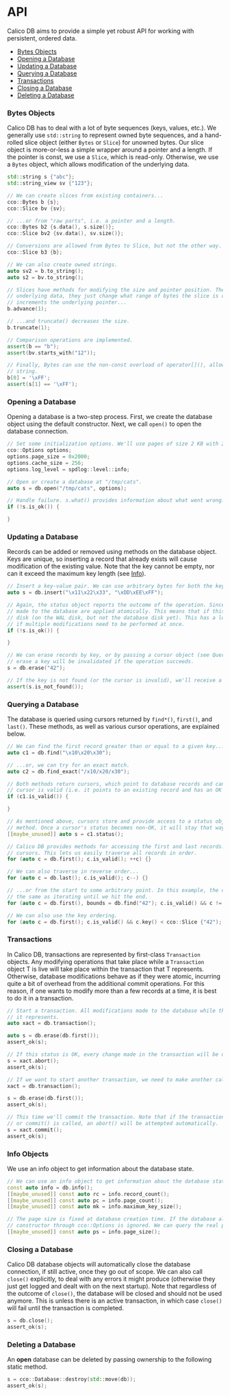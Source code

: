 # API
Calico DB aims to provide a simple yet robust API for working with persistent, ordered data.

+ [Bytes Objects](#bytes-objects)
+ [Opening a Database](#opening-a-database)
+ [Updating a Database](#updating-a-database)
+ [Querying a Database](#querying-a-database)
+ [Transactions](#transactions)
+ [Closing a Database](#closing-a-database)
+ [Deleting a Database](#deleting-a-database)

### Bytes Objects
Calico DB has to deal with a lot of byte sequences (keys, values, etc.).
We generally use `std::string` to represent owned byte sequences, and a hand-rolled slice object (either `Bytes` or `Slice`) for unowned bytes.
Our slice object is more-or-less a simple wrapper around a pointer and a length.
If the pointer is const, we use a `Slice`, which is read-only.
Otherwise, we use a `Bytes` object, which allows modification of the underlying data.

```C++
std::string s {"abc"};
std::string_view sv {"123"};

// We can create slices from existing containers...
cco::Bytes b {s};
cco::Slice bv {sv};

// ...or from "raw parts", i.e. a pointer and a length.
cco::Bytes b2 {s.data(), s.size()};
cco::Slice bv2 {sv.data(), sv.size()};

// Conversions are allowed from Bytes to Slice, but not the other way.
cco::Slice b3 {b};

// We can also create owned strings.
auto sv2 = b.to_string();
auto s2 = bv.to_string();

// Slices have methods for modifying the size and pointer position. These methods do not change the
// underlying data, they just change what range of bytes the slice is currently "viewing". advance()
// increments the underlying pointer...
b.advance(1);

// ...and truncate() decreases the size.
b.truncate(1);

// Comparison operations are implemented.
assert(b == "b");
assert(bv.starts_with("12"));

// Finally, Bytes can use the non-const overload of operator[](), allowing us to modify the original
// string.
b[0] = '\xFF';
assert(s[1] == '\xFF');
```

### Opening a Database
Opening a database is a two-step process.
First, we create the database object using the default constructor.
Next, we call `open()` to open the database connection.

```C++
// Set some initialization options. We'll use pages of size 2 KB with 2 MB of cache.
cco::Options options;
options.page_size = 0x2000;
options.cache_size = 256;
options.log_level = spdlog::level::info;

// Open or create a database at "/tmp/cats".
auto s = db.open("/tmp/cats", options);

// Handle failure. s.what() provides information about what went wrong.
if (!s.is_ok()) {

}
```

### Updating a Database
Records can be added or removed using methods on the database object.
Keys are unique, so inserting a record that already exists will cause modification of the existing value.
Note that the key cannot be empty, nor can it exceed the maximum key length (see [Info](#info-objects)).

```C++
// Insert a key-value pair. We can use arbitrary bytes for both the key and value.
auto s = db.insert("\x11\x22\x33", "\xDD\xEE\xFF");

// Again, the status object reports the outcome of the operation. Since we are not inside a transaction, all modifications
// made to the database are applied atomically. This means that if this status is OK, then our key-value pair is safely on
// disk (on the WAL disk, but not the database disk yet). This has a lot of overhead, so using a transaction is desirable
// if multiple modifications need to be performed at once.
if (!s.is_ok()) {

}

// We can erase records by key, or by passing a cursor object (see Queries below). It should be noted that a cursor used to
// erase a key will be invalidated if the operation succeeds.
s = db.erase("42");

// If the key is not found (or the cursor is invalid), we'll receive a "not found" status.
assert(s.is_not_found());
```

### Querying a Database
The database is queried using cursors returned by `find*()`, `first()`, and `last()`.
These methods, as well as various cursor operations, are explained below.

```C++
// We can find the first record greater than or equal to a given key...
auto c1 = db.find("\x10\x20\x30");

// ...or, we can try for an exact match.
auto c2 = db.find_exact("/x10/x20/x30");

// Both methods return cursors, which point to database records and can be used to perform range queries. We check if a
// cursor is valid (i.e. it points to an existing record and has an OK internal status) by writing:
if (c1.is_valid()) {

}

// As mentioned above, cursors store and provide access to a status object. We check this status using the status() 
// method. Once a cursor's status becomes non-OK, it will stay that way and the cursor can no longer be used.
[[maybe_unused]] auto s = c1.status();

// Calico DB provides methods for accessing the first and last records. Like the find*() methods, these methods return
// cursors. This lets us easily traverse all records in order.
for (auto c = db.first(); c.is_valid(); ++c) {}

// We can also traverse in reverse order...
for (auto c = db.last(); c.is_valid(); c--) {}

// ...or from the start to some arbitrary point. In this example, the cursor we are iterating to is not valid. This is
// the same as iterating until we hit the end.
for (auto c = db.first(), bounds = db.find("42"); c.is_valid() && c != bounds; c++) {}

// We can also use the key ordering.
for (auto c = db.first(); c.is_valid() && c.key() < cco::Slice {"42"); c++} {}
```

### Transactions
In Calico DB, transactions are represented by first-class `Transaction` objects.
Any modifying operations that take place while a `Transaction` object T is live will take place within the transaction that T represents.
Otherwise, database modifications behave as if they were atomic, incurring quite a bit of overhead from the additional commit operations.
For this reason, if one wants to modify more than a few records at a time, it is best to do it in a transaction.

```C++
// Start a transaction. All modifications made to the database while this object is live will be part of the transaction
// it represents.
auto xact = db.transaction();

auto s = db.erase(db.first());
assert_ok(s);

// If this status is OK, every change made in the transaction will be undone. 
s = xact.abort();
assert_ok(s);

// If we want to start another transaction, we need to make another call to the database.
xact = db.transaction();

s = db.erase(db.first());
assert_ok(s);

// This time we'll commit the transaction. Note that if the transaction object goes out of scope before either abort()
// or commit() is called, an abort() will be attempted automatically.
s = xact.commit();
assert_ok(s);
```

### Info Objects
We use an info object to get information about the database state.

```C++
// We can use an info object to get information about the database state.
const auto info = db.info();
[[maybe_unused]] const auto rc = info.record_count();
[[maybe_unused]] const auto pc = info.page_count();
[[maybe_unused]] const auto mk = info.maximum_key_size();

// The page size is fixed at database creation time. If the database already existed, the page size passed to the 
// constructor through cco::Options is ignored. We can query the real page size using the following line.
[[maybe_unused]] const auto ps = info.page_size();
```

### Closing a Database
Calico DB database objects will automatically close the database connection, if still active, once they go out of scope.
We can also call `close()` explicitly, to deal with any errors it might produce (otherwise they just get logged and dealt with on the next startup).
Note that regardless of the outcome of `close()`, the database will be closed and should not be used anymore.
This is unless there is an active transaction, in which case `close()` will fail until the transaction is completed.

```C++
s = db.close();
assert_ok(s);
```

### Deleting a Database
An **open** database can be deleted by passing ownership to the following static method.

```C++
s = cco::Database::destroy(std::move(db));
assert_ok(s);
```
